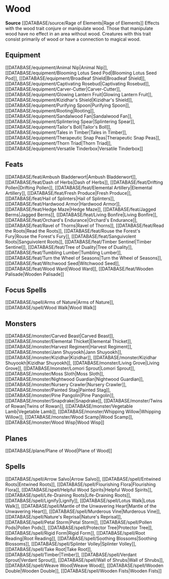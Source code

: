 ﻿---
id: '508'
name: Wood
rarity: Common
source: '[[DATABASE/source/Rage of Elements|Rage of Elements]]'
trait:
- Wood
type: Trait

---
# Wood

**Source** [[DATABASE/source/Rage of Elements|Rage of Elements]]
Effects with the wood trait conjure or manipulate wood. Those that manipulate wood have no effect in an area without wood. Creatures with this trait consist primarily of wood or have a connection to magical wood.

## Equipment

[[DATABASE/equipment/Animal Nip|Animal Nip]], [[DATABASE/equipment/Blooming Lotus Seed Pod|Blooming Lotus Seed Pod]], [[DATABASE/equipment/Broadleaf Shield|Broadleaf Shield]], [[DATABASE/equipment/Captivating Rosebud|Captivating Rosebud]], [[DATABASE/equipment/Carver-Cutter|Carver-Cutter]], [[DATABASE/equipment/Glowing Lantern Fruit|Glowing Lantern Fruit]], [[DATABASE/equipment/Kizidhar's Shield|Kizidhar's Shield]], [[DATABASE/equipment/Purifying Spoon|Purifying Spoon]], [[DATABASE/equipment/Rooting|Rooting]], [[DATABASE/equipment/Sandalwood Fan|Sandalwood Fan]], [[DATABASE/equipment/Splintering Spear|Splintering Spear]], [[DATABASE/equipment/Tailor's Boll|Tailor's Boll]], [[DATABASE/equipment/Tales in Timber|Tales in Timber]], [[DATABASE/equipment/Therapeutic Snap Peas|Therapeutic Snap Peas]], [[DATABASE/equipment/Thorn Triad|Thorn Triad]], [[DATABASE/equipment/Versatile Tinderbox|Versatile Tinderbox]]

## Feats

[[DATABASE/feat/Ambush Bladderwort|Ambush Bladderwort]], [[DATABASE/feat/Dash of Herbs|Dash of Herbs]], [[DATABASE/feat/Drifting Pollen|Drifting Pollen]], [[DATABASE/feat/Elemental Artillery|Elemental Artillery]], [[DATABASE/feat/Fresh Produce|Fresh Produce]], [[DATABASE/feat/Hail of Splinters|Hail of Splinters]], [[DATABASE/feat/Hardwood Armor|Hardwood Armor]], [[DATABASE/feat/Hedge Maze|Hedge Maze]], [[DATABASE/feat/Jagged Berms|Jagged Berms]], [[DATABASE/feat/Living Bonfire|Living Bonfire]], [[DATABASE/feat/Orchard's Endurance|Orchard's Endurance]], [[DATABASE/feat/Ravel of Thorns|Ravel of Thorns]], [[DATABASE/feat/Read the Roots|Read the Roots]], [[DATABASE/feat/Rouse the Forest's Fury|Rouse the Forest's Fury]], [[DATABASE/feat/Sanguivolent Roots|Sanguivolent Roots]], [[DATABASE/feat/Timber Sentinel|Timber Sentinel]], [[DATABASE/feat/Tree of Duality|Tree of Duality]], [[DATABASE/feat/Tumbling Lumber|Tumbling Lumber]], [[DATABASE/feat/Turn the Wheel of Seasons|Turn the Wheel of Seasons]], [[DATABASE/feat/Witchwood Seed|Witchwood Seed]], [[DATABASE/feat/Wood Ward|Wood Ward]], [[DATABASE/feat/Wooden Palisade|Wooden Palisade]]

## Focus Spells

[[DATABASE/spell/Arms of Nature|Arms of Nature]], [[DATABASE/spell/Wood Walk|Wood Walk]]

## Monsters

[[DATABASE/monster/Carved Beast|Carved Beast]], [[DATABASE/monster/Elemental Thicket|Elemental Thicket]], [[DATABASE/monster/Harvest Regiment|Harvest Regiment]], [[DATABASE/monster/Jann Shuyookh|Jann Shuyookh]], [[DATABASE/monster/Kizidhar|Kizidhar]], [[DATABASE/monster/Kizidhar Shuyookh|Kizidhar Shuyookh]], [[DATABASE/monster/Living Grove|Living Grove]], [[DATABASE/monster/Lomori Sprout|Lomori Sprout]], [[DATABASE/monster/Moss Sloth|Moss Sloth]], [[DATABASE/monster/Nightwood Guardian|Nightwood Guardian]], [[DATABASE/monster/Nursery Crawler|Nursery Crawler]], [[DATABASE/monster/Painted Stag|Painted Stag]], [[DATABASE/monster/Pine Pangolin|Pine Pangolin]], [[DATABASE/monster/Snapdrake|Snapdrake]], [[DATABASE/monster/Twins of Rowan|Twins of Rowan]], [[DATABASE/monster/Vegetable Lamb|Vegetable Lamb]], [[DATABASE/monster/Whipping Willow|Whipping Willow]], [[DATABASE/monster/Wood Scamp|Wood Scamp]], [[DATABASE/monster/Wood Wisp|Wood Wisp]]

## Planes

[[DATABASE/plane/Plane of Wood|Plane of Wood]]

## Spells

[[DATABASE/spell/Arrow Salvo|Arrow Salvo]], [[DATABASE/spell/Entwined Roots|Entwined Roots]], [[DATABASE/spell/Flourishing Flora|Flourishing Flora]], [[DATABASE/spell/Helpful Wood Spirits|Helpful Wood Spirits]], [[DATABASE/spell/Life-Draining Roots|Life-Draining Roots]], [[DATABASE/spell/Lignify|Lignify]], [[DATABASE/spell/Lotus Walk|Lotus Walk]], [[DATABASE/spell/Mantle of the Unwavering Heart|Mantle of the Unwavering Heart]], [[DATABASE/spell/Murderous Vine|Murderous Vine]], [[DATABASE/spell/Nature's Reprisal|Nature's Reprisal]], [[DATABASE/spell/Petal Storm|Petal Storm]], [[DATABASE/spell/Pollen Pods|Pollen Pods]], [[DATABASE/spell/Protector Tree|Protector Tree]], [[DATABASE/spell/Rigid Form|Rigid Form]], [[DATABASE/spell/Root Reading|Root Reading]], [[DATABASE/spell/Soothing Blossoms|Soothing Blossoms]], [[DATABASE/spell/Splinter Volley|Splinter Volley]], [[DATABASE/spell/Take Root|Take Root]], [[DATABASE/spell/Timber|Timber]], [[DATABASE/spell/Verdant Sprout|Verdant Sprout]], [[DATABASE/spell/Wall of Shrubs|Wall of Shrubs]], [[DATABASE/spell/Weave Wood|Weave Wood]], [[DATABASE/spell/Wooden Double|Wooden Double]], [[DATABASE/spell/Wooden Fists|Wooden Fists]]